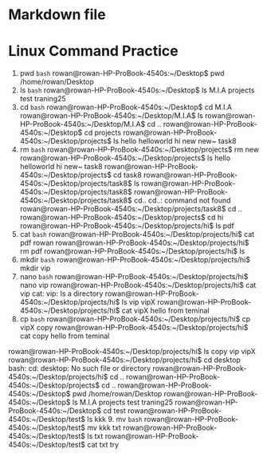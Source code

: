 # Markdown file #

# Linux Command Practice 
1. pwd 
```bash```
rowan@rowan-HP-ProBook-4540s:~/Desktop$ pwd
/home/rowan/Desktop
2. ls
```bash```
rowan@rowan-HP-ProBook-4540s:~/Desktop$ ls
M.I.A  projects  test  traning25
3. cd
```bash```
rowan@rowan-HP-ProBook-4540s:~/Desktop$ cd M.I.A
rowan@rowan-HP-ProBook-4540s:~/Desktop/M.I.A$ ls
rowan@rowan-HP-ProBook-4540s:~/Desktop/M.I.A$ cd ..
rowan@rowan-HP-ProBook-4540s:~/Desktop$ cd projects
rowan@rowan-HP-ProBook-4540s:~/Desktop/projects$ ls
hello  helloworld  hi  new  new~  task8
4. rm
```bash```
rowan@rowan-HP-ProBook-4540s:~/Desktop/projects$ rm new
rowan@rowan-HP-ProBook-4540s:~/Desktop/projects$ ls
hello  helloworld  hi  new~  task8
rowan@rowan-HP-ProBook-4540s:~/Desktop/projects$ cd task8
rowan@rowan-HP-ProBook-4540s:~/Desktop/projects/task8$ ls
rowan@rowan-HP-ProBook-4540s:~/Desktop/projects/task8$ 
rowan@rowan-HP-ProBook-4540s:~/Desktop/projects/task8$ cd..
cd..: command not found
rowan@rowan-HP-ProBook-4540s:~/Desktop/projects/task8$ cd ..
rowan@rowan-HP-ProBook-4540s:~/Desktop/projects$ cd hi
rowan@rowan-HP-ProBook-4540s:~/Desktop/projects/hi$ ls
pdf
5. cat
```bash```
rowan@rowan-HP-ProBook-4540s:~/Desktop/projects/hi$ cat pdf
rowan
rowan@rowan-HP-ProBook-4540s:~/Desktop/projects/hi$ rm pdf
rowan@rowan-HP-ProBook-4540s:~/Desktop/projects/hi$ ls
6. mkdir 
```bash```
rowan@rowan-HP-ProBook-4540s:~/Desktop/projects/hi$ mkdir vip
7. nano
```bash```
rowan@rowan-HP-ProBook-4540s:~/Desktop/projects/hi$ nano vip
rowan@rowan-HP-ProBook-4540s:~/Desktop/projects/hi$ cat vip
cat: vip: Is a directory
rowan@rowan-HP-ProBook-4540s:~/Desktop/projects/hi$ ls
vip  vipX
rowan@rowan-HP-ProBook-4540s:~/Desktop/projects/hi$ cat vipX
hello from teminal 
8. cp 
```bash```
rowan@rowan-HP-ProBook-4540s:~/Desktop/projects/hi$ cp vipX copy
rowan@rowan-HP-ProBook-4540s:~/Desktop/projects/hi$ cat copy
hello from teminal 

rowan@rowan-HP-ProBook-4540s:~/Desktop/projects/hi$ ls
copy  vip  vipX
rowan@rowan-HP-ProBook-4540s:~/Desktop/projects/hi$ cd desktop
bash: cd: desktop: No such file or directory
rowan@rowan-HP-ProBook-4540s:~/Desktop/projects/hi$ cd ..
rowan@rowan-HP-ProBook-4540s:~/Desktop/projects$ cd ..
rowan@rowan-HP-ProBook-4540s:~/Desktop$ pwd
/home/rowan/Desktop
rowan@rowan-HP-ProBook-4540s:~/Desktop$ ls
M.I.A  projects  test  traning25
rowan@rowan-HP-ProBook-4540s:~/Desktop$ cd test
rowan@rowan-HP-ProBook-4540s:~/Desktop/test$ ls
kkk
9. mv
```bash```
rowan@rowan-HP-ProBook-4540s:~/Desktop/test$ mv kkk txt
rowan@rowan-HP-ProBook-4540s:~/Desktop/test$ ls
txt
rowan@rowan-HP-ProBook-4540s:~/Desktop/test$ cat txt
try

